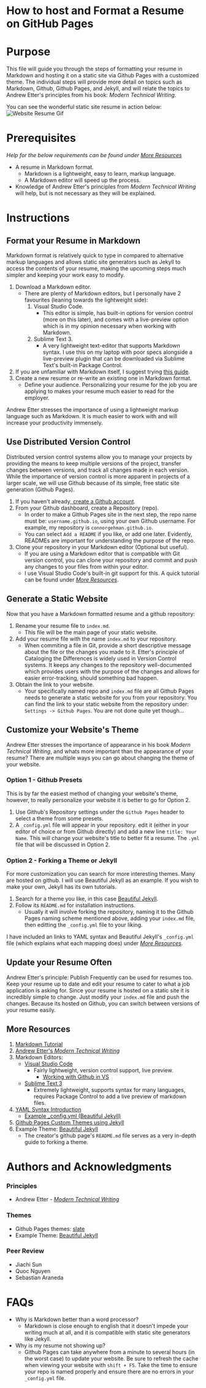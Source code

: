 # How to host and Format a Resume on GitHub Pages

# Purpose
This file will guide you through the steps of formatting your resume in Markdown and hosting it on a static site via Github Pages with a customized theme. The individual steps will provide more detail on topics such as Markdown, Github, Github Pages, and Jekyll, and will relate the topics to Andrew Etter's principles from his book: *Modern Technical Writing*.

You can see the wonderful static site resume in action below:
![Website Resume Gif](Website_Resume_Example.gif)


# Prerequisites
*Help for the below requirements can be found under [*More Resources*](#More-Resources)*
* A resume in Markdown format.
    * Markdown is a lightweight, easy to learn, markup language.
    * A Markdown editor will speed up the process.
* Knowledge of Andrew Etter's principles from *Modern Technical Writing* will help, but is not necessary as they will be explained.


# Instructions
## Format your Resume in Markdown
Markdown format is relatively quick to type in compared to alternative markup languages and allows static site generators such as Jekyll to access the contents of your resume, making the upcoming steps much simpler and keeping your work easy to modify.  
1. Download a Markdown editor.
    * There are plenty of Markdown editors, but I personally have 2 favourites (leaning towards the lightweight side): 
        1. Visual Studio Code.
            * This editor is simple, has built-in options for version control (more on this later), and comes with a live-preview option which is in my opinion necessary when working with Markdown.
        2. Sublime Text 3.
            * A very lightweight text-editor that supports Markdown syntax. I use this on my laptop with poor specs alongside a live-preview plugin that can be downloaded via Sublime Text's built-in Package Control.
2. If you are unfamiliar with Markdown itself, I suggest trying [this guide](https://www.markdowntutorial.com/).
3. Create a new  resume or re-write an existing one in Markdown format. 
    * Define your audience. Personalizing your resume for the job you are applying to makes your resume much easier to read for the employer.

Andrew Etter stresses the importance of using a lightweight markup language such as Markdown. It is much easier to work with and will increase your productivity immensely.


## Use Distributed Version Control
Distributed version control systems allow you to manage your projects by providing the means to keep multiple versions of the project, transfer changes between versions, and track all changes made in each version. While the importance of version control is more apparent in projects of a larger scale, we will use Github because of its simple, free static site generation (Github Pages).
1. If you haven't already,[ create a Github account](https://github.com/join).
2. From your Github dashboard, create a Repository (repo).
    * In order to make a Github Pages site in the next step, the repo name must be: `username.github.io`, using your own Github username. For example, my repository is `connorgehman.github.io`.
    * You can select `Add a README` if you like, or add one later. Evidently, READMEs are important for understanding the purpose of the repo.
3. Clone your repository in your Markdown editor (Optional but useful).
    * If you are using a Markdown editor that is compatible with Git version control, you can clone your repository and commit and push any changes to your files from within your editor.
    * I use Visual Studio Code's built-in git support for this. A quick tutorial can be found under [*More Resources*](#More-Resources).




## Generate a Static Website
Now that you have a Markdown formatted resume and a github repository:
1. Rename your resume file to `index.md`.
    * This file will be the main page of your static website.
2. Add your resume file with the name `index.md` to your repository.
    * When commiting a file in Git, provide a short descriptive message about the file or the changes you made to it. Etter's principle of Cataloging the Differences is widely used in Version Control systems. It keeps any changes to the repository well-documented which provides users with the purpose of the changes and allows for easier error-tracking, should something bad happen.
3. Obtain the link to your website.
    * Your specifically named repo and `index.md` file are all Github Pages needs to generate a static website for you from your repository. You can find the link to your static website from the repository under: `Settings -> Github Pages`. You are not done quite yet though...


## Customize your Website's Theme
Andrew Etter stresses the importance of appearance in his book *Modern Technical Writing*, and whats more important than the appearance of your resume? There are multiple ways you can go about changing the theme of your website.

### Option 1 - Github Presets
This is by far the easiest method of changing your website's theme, however, to really personalize your website it is better to go for Option 2.
1. Use Github's Repository settings under the `Github Pages` header to select a theme from some presets.
2. A `_config.yml` file will appear in your repository. edit it (either in your editor of choice or from Github directly) and add a new line `title: Your Name`. This will change your website's title to better fit a resume. The `.yml` file that will be discussed in Option 2.

### Option 2 - Forking a Theme or Jekyll
For more customization you can search for more interesting themes. Many are hosted on github. I will use Beautiful Jekyll as an example. If you wish to make your own, Jekyll has its own tutorials.
1. Search for a theme you like, in this case [Beautiful Jekyll](https://github.com/daattali/beautiful-jekyll).
2. Follow its `README.md` for installation instructions.
    * Usually it will involve forking the repository, naming it to the Github Pages naming scheme mentioned above, adding your `index.md` file, then editting the `_config.yml` file to your liking.

I have included an links to YAML syntax and Beautiful Jekyll's `_config.yml` file (which explains what each mapping does) under [*More Resources*](#More-Resources).


## Update your Resume Often
Andrew Etter's principle: Publish Frequently can be used for resumes too. Keep your resume up to date and edit your resume to cater to what a job application is asking for. Since your resume is hosted on a static site it is incredibly simple to change. Just modify your `index.md` file and push the changes. Because its hosted on Github, you can switch between versions of your resume easily. 



## More Resources
1. [Markdown Tutorial](https://www.markdowntutorial.com/)
2. [Andrew Etter's *Modern Technical Writing*](https://www.amazon.ca/Modern-Technical-Writing-Introduction-Documentation-ebook/dp/B01A2QL9SS)
3. Markdown Editors: 
    * [Visual Studio Code](https://code.visualstudio.com/)
        * Fairly lightweight, version control support, live preview.
            * [Working with Github in VS](https://code.visualstudio.com/docs/editor/github)
    * [Sublime Text 3](https://www.sublimetext.com/3)
        * Extremely lightweight, supports syntax for many languages, requires Package Control to add a live preview of markdown files.
4. [YAML Syntax Introduction](https://learn.getgrav.org/16/advanced/yaml)
    * [Example _config.yml (Beautiful Jekyll)](https://github.com/daattali/beautiful-jekyll/blob/master/_config.yml)
5. [Github Pages Custom Themes using Jekyll](https://docs.github.com/en/free-pro-team@latest/github/working-with-github-pages/adding-a-theme-to-your-github-pages-site-using-jekyll)
6. Example Theme: [Beautiful Jekyll](https://github.com/daattali/beautiful-jekyll)
    * The creator's github page's `README.md` file serves as a very in-depth guide to forking a theme.




# Authors and Acknowledgments
### Principles
* Andrew Etter - [*Modern Technical Writing*](https://www.amazon.ca/Modern-Technical-Writing-Introduction-Documentation-ebook/dp/B01A2QL9SS)
### Themes
* Github Pages themes: [slate](https://github.com/pages-themes/slate)
* Example Theme: [Beautiful Jekyll](https://github.com/daattali/beautiful-jekyll)

### Peer Review
* Jiachi Sun
* Quoc Nguyen
* Sebastian Araneda


# FAQs
*  Why is Markdown better than a word processor?
    * Markdown is close enough to english that it doesn't impede your writing much at all, and it is compatible with static site generators like Jekyll.
*  Why is my resume not showing up?
    * Github Pages can take anywhere from a minute to several hours (in the worst case) to update your website. Be sure to refresh the cache when viewing your website with `shift + F5`. Take the time to ensure your repo is named properly and ensure there are no errors in your `_config.yml` file.
